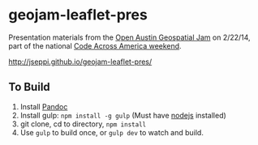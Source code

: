 # geojam-leaflet-pres

Presentation materials from the [Open Austin Geospatial Jam](http://www.open-austin.org/article/798) on 2/22/14, part of the national [Code Across America weekend](http://www.codeforamerica.org/codeacross-2014/).

http://jseppi.github.io/geojam-leaflet-pres/

## To Build

1. Install [Pandoc](http://johnmacfarlane.net/pandoc/installing.html)
2. Install gulp: `npm install -g gulp` (Must have [nodejs](http://nodejs.org/download/) installed)
3. git clone, cd to directory, `npm install`
4. Use `gulp` to build once, or `gulp dev` to watch and build.
